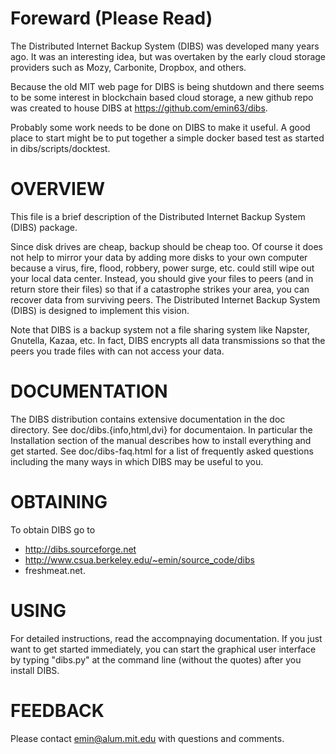 
# Foreward (Please Read)

The Distributed Internet Backup System (DIBS) was developed many years ago.
It was an interesting idea, but was overtaken by the early cloud storage
providers such as Mozy, Carbonite, Dropbox, and others.

Because the old MIT web page for DIBS is being shutdown and there seems
to be some interest in blockchain based cloud storage, a new github
repo was created to house DIBS at https://github.com/emin63/dibs.

Probably some work needs to be done on DIBS to make it useful. A good
place to start might be to put together a simple docker based test as
started in dibs/scripts/docktest.

# OVERVIEW

This file is a brief description of the Distributed Internet
Backup System (DIBS) package.  

Since disk drives are cheap, backup should be cheap too.  Of course it
does not help to mirror your data by adding more disks to your own
computer because a virus, fire, flood, robbery, power surge,
etc. could still wipe out your local data center.  Instead, you should
give your files to peers (and in return store their files) so that if
a catastrophe strikes your area, you can recover data from surviving
peers.  The Distributed Internet Backup System (DIBS) is designed to
implement this vision.

Note that DIBS is a backup system not a file sharing system like
Napster, Gnutella, Kazaa, etc.  In fact, DIBS encrypts all data
transmissions so that the peers you trade files with can not access
your data.

# DOCUMENTATION

The DIBS distribution contains extensive documentation in the doc
directory.  See doc/dibs.{info,html,dvi} for documentaion.  In
particular the Installation section of the manual describes how to
install everything and get started.  See doc/dibs-faq.html for a list
of frequently asked questions including the many ways in which DIBS
may be useful to you.

# OBTAINING

To obtain DIBS go to

  * http://dibs.sourceforge.net
  * http://www.csua.berkeley.edu/~emin/source_code/dibs
  * freshmeat.net. 

# USING

For detailed instructions, read the accompnaying documentation.  If
you just want to get started immediately, you can start the graphical
user interface by typing "dibs.py" at the command line (without the
quotes) after you install DIBS.


# FEEDBACK

Please contact emin@alum.mit.edu with questions and comments.

